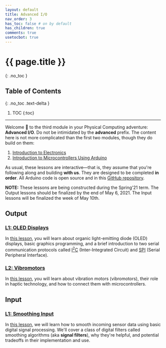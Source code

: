 ```yaml
---
layout: default
title: Advanced I/O
nav_order: 3
has_toc: false # on by default
has_children: true
comments: true
usetocbot: true
---
```

# {{ page.title }}
{: .no_toc }

## Table of Contents
{: .no_toc .text-delta }

1. TOC
{:toc}
---

Welcome 👋 to the third module in your Physical Computing adventure: **Advanced I/O**. Do not be intimidated by the **advanced** prefix. The content here is not more complicated than the first two modules, though they do build on them:
1. [Introduction to Electronics](../electronics/index.md)
2. [Introduction to Microcontrollers Using Arduino](../arduino/index.md)

As usual, these lessons are interactive—that is, they assume that you're following along and building **with us**. They are designed to be completed **in order**. All Arduino code is open source and in this [GitHub repository](https://github.com/makeabilitylab/arduino).

**NOTE:** These lessons are being constructed during the Spring'21 term. The Output lessons should be finalized by the end of May 6, 2021. The Input lessons will be finalized the week of May 10th.

## Output

### [L1: OLED Displays](oled.md)
In [this lesson](oled.md), you will learn about organic light-emitting diode (OLED) displays, basic graphics programming, and a brief introduction to two serial communication protocols called [I<sup>2</sup>C](https://en.wikipedia.org/wiki/I%C2%B2C) (Inter-Integrated Circuit) and [SPI](https://en.wikipedia.org/wiki/Serial_Peripheral_Interface) (Serial Peripheral Interface).

### [L2: Vibromotors](vibromotor.md)
In [this lesson](vibromotor.md), you will learn about vibration motors (vibromotors), their role in haptic technology, and how to connect them with microcontrollers.

## Input

### [L1: Smoothing Input](smoothing-input.md)

In [this lesson](smoothing-input.md), we will learn how to smooth incoming sensor data using basic digital signal processing. We'll cover a class of digital filters called smoothing algorithms (aka **signal filters**), why they're helpful, and potential tradeoffs in their implementation and use.

<!-- ## Output:
### L1: Vibro motors
### L2: Servo motors
### L3: OLED Displays

## Input
### L1: Smoothing Input
### L2: Microphones
### L4: accelerometer?
### Joystick?
### L3: Hall effect sensors
### L4: Ultrasonic distance sensor
### L5: Interrupts -->